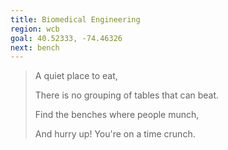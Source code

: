 ```yaml
---
title: Biomedical Engineering
region: wcb
goal: 40.52333, -74.46326
next: bench
---
```


> A quiet place to eat,
>
> There is no grouping of tables that can beat.
>
> Find the benches where people munch,
>
> And hurry up! You're on a time crunch.
